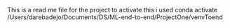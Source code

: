 This is a read me file for the project
to activate this  i used 
    conda activate /Users/darebadejo/Documents/DS/ML-end-to-end/ProjectOne/venvToend